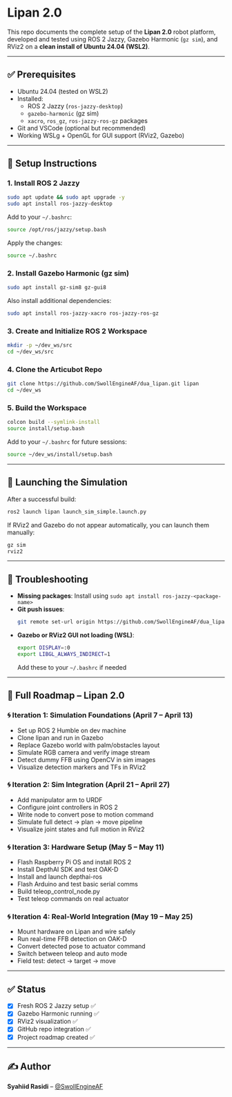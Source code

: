 # Lipan 2.0

This repo documents the complete setup of the **Lipan 2.0** robot platform, developed and tested using ROS 2 Jazzy, Gazebo Harmonic (`gz sim`), and RViz2 on a **clean install of Ubuntu 24.04 (WSL2)**.

---

## ✅ Prerequisites

- Ubuntu 24.04 (tested on WSL2)
- Installed:
  - ROS 2 Jazzy (`ros-jazzy-desktop`)
  - `gazebo-harmonic` (gz sim)
  - `xacro`, `ros_gz`, `ros-jazzy-ros-gz` packages
- Git and VSCode (optional but recommended)
- Working WSLg + OpenGL for GUI support (RViz2, Gazebo)

---

## 🧰 Setup Instructions

### 1. Install ROS 2 Jazzy
```bash
sudo apt update && sudo apt upgrade -y
sudo apt install ros-jazzy-desktop
```
Add to your `~/.bashrc`:
```bash
source /opt/ros/jazzy/setup.bash
```
Apply the changes:
```bash
source ~/.bashrc
```

### 2. Install Gazebo Harmonic (gz sim)
```bash
sudo apt install gz-sim8 gz-gui8
```
Also install additional dependencies:
```bash
sudo apt install ros-jazzy-xacro ros-jazzy-ros-gz
```

### 3. Create and Initialize ROS 2 Workspace
```bash
mkdir -p ~/dev_ws/src
cd ~/dev_ws/src
```

### 4. Clone the Articubot Repo
```bash
git clone https://github.com/SwollEngineAF/dua_lipan.git lipan
cd ~/dev_ws
```

### 5. Build the Workspace
```bash
colcon build --symlink-install
source install/setup.bash
```
Add to your `~/.bashrc` for future sessions:
```bash
source ~/dev_ws/install/setup.bash
```

---

## 🚀 Launching the Simulation
After a successful build:
```bash
ros2 launch lipan launch_sim_simple.launch.py
```
If RViz2 and Gazebo do not appear automatically, you can launch them manually:
```bash
gz sim
rviz2
```

---

## 🔧 Troubleshooting

- **Missing packages**: Install using `sudo apt install ros-jazzy-<package-name>`
- **Git push issues**:
  ```bash
  git remote set-url origin https://github.com/SwollEngineAF/dua_lipan.git
  ```
- **Gazebo or RViz2 GUI not loading (WSL)**:
  ```bash
  export DISPLAY=:0
  export LIBGL_ALWAYS_INDIRECT=1
  ```
  Add these to your `~/.bashrc` if needed

---

## 📆 Full Roadmap – Lipan 2.0

### 🌀 Iteration 1: Simulation Foundations (April 7 – April 13)
- Set up ROS 2 Humble on dev machine
- Clone lipan and run in Gazebo
- Replace Gazebo world with palm/obstacles layout
- Simulate RGB camera and verify image stream
- Detect dummy FFB using OpenCV in sim images
- Visualize detection markers and TFs in RViz2

### 🌀 Iteration 2: Sim Integration (April 21 – April 27)
- Add manipulator arm to URDF
- Configure joint controllers in ROS 2
- Write node to convert pose to motion command
- Simulate full detect → plan → move pipeline
- Visualize joint states and full motion in RViz2

### 🌀 Iteration 3: Hardware Setup (May 5 – May 11)
- Flash Raspberry Pi OS and install ROS 2
- Install DepthAI SDK and test OAK-D
- Install and launch depthai-ros
- Flash Arduino and test basic serial comms
- Build teleop_control_node.py
- Test teleop commands on real actuator

### 🌀 Iteration 4: Real-World Integration (May 19 – May 25)
- Mount hardware on Lipan and wire safely
- Run real-time FFB detection on OAK-D
- Convert detected pose to actuator command
- Switch between teleop and auto mode
- Field test: detect → target → move

---

## ✅ Status

- [x] Fresh ROS 2 Jazzy setup ✅
- [x] Gazebo Harmonic running ✅
- [x] RViz2 visualization ✅
- [x] GitHub repo integration ✅
- [x] Project roadmap created ✅

---

## ✍️ Author
**Syahiid Rasidi** – [@SwollEngineAF](https://github.com/SwollEngineAF)
